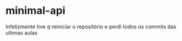 ﻿# minimal-api

Infelizmente tive q reiniciar o repositório e perdi todos os commits das ultimas aulas
